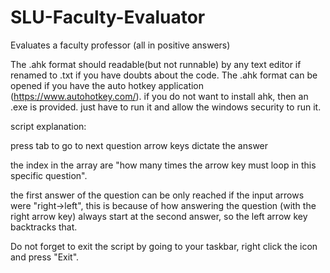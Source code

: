 # SLU-Faculty-Evaluator
Evaluates a faculty professor (all in positive answers)


The .ahk format should readable(but not runnable) by any text editor if renamed to .txt if you have doubts about the code. 
The .ahk format can be opened if you have the auto hotkey application (https://www.autohotkey.com/).
if you do not want to install ahk, then an .exe is provided. just have to run it and allow the windows security to run it.

script explanation:

press tab to go to next question
arrow keys dictate the answer

the index in the array are "how many times the arrow key must loop in this specific question".

the first answer of the question can be only reached if the input arrows were "right->left",
this is because of how answering the question (with the right arrow key) always start at the second answer, so the left arrow key backtracks that.


Do not forget to exit the script by going to your taskbar, right click the icon and press "Exit".
